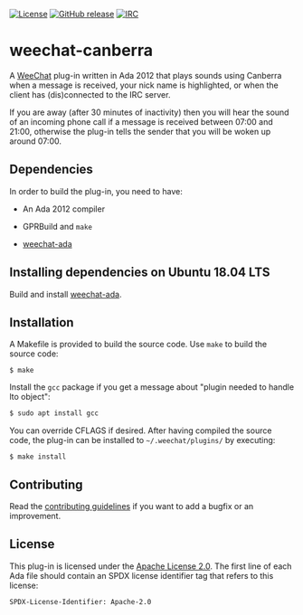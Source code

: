 [![License](https://img.shields.io/github/license/onox/weechat-canberra.svg?color=blue)](https://github.com/onox/weechat-canberra/blob/master/LICENSE)
[![GitHub release](https://img.shields.io/github/release/onox/weechat-canberra.svg)](https://github.com/onox/weechat-canberra/releases/latest)
[![IRC](https://img.shields.io/badge/IRC-%23ada%20on%20libera.chat-orange.svg)](https://libera.chat)

# weechat-canberra

A [WeeChat][url-weechat] plug-in written in Ada 2012 that plays sounds
using Canberra when a message is received, your nick name is highlighted,
or when the client has (dis)connected to the IRC server.

If you are away (after 30 minutes of inactivity) then you will hear
the sound of an incoming phone call if a message is received between
07:00 and 21:00, otherwise the plug-in tells the sender that you will
be woken up around 07:00.

## Dependencies

In order to build the plug-in, you need to have:

 * An Ada 2012 compiler

 * GPRBuild and `make`

 * [weechat-ada][url-weechat-ada]

## Installing dependencies on Ubuntu 18.04 LTS

Build and install [weechat-ada][url-weechat-ada].

## Installation

A Makefile is provided to build the source code. Use `make` to build
the source code:

```
$ make
```

Install the `gcc` package if you get a message about
"plugin needed to handle lto object":

```sh
$ sudo apt install gcc
```

You can override CFLAGS if desired. After having compiled the source code,
the plug-in can be installed to `~/.weechat/plugins/` by executing:

```
$ make install
```

## Contributing

Read the [contributing guidelines][url-contributing] if you want to add
a bugfix or an improvement.

## License

This plug-in is licensed under the [Apache License 2.0][url-apache].
The first line of each Ada file should contain an SPDX license identifier tag that
refers to this license:

    SPDX-License-Identifier: Apache-2.0

  [url-apache]: https://opensource.org/licenses/Apache-2.0
  [url-contributing]: /CONTRIBUTING.md
  [url-weechat]: https://weechat.org/
  [url-weechat-ada]: https://github.com/onox/weechat-ada

